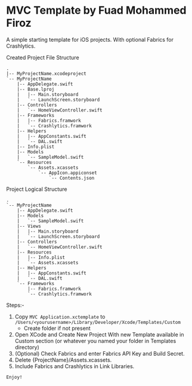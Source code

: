 MVC Template by Fuad Mohammed Firoz
=== 
A simple starting template for iOS projects. With optional Fabrics for Crashlytics.

Created Project File Structure
```
.
|-- MyProjectName.xcodeproject
`-- MyProjectName
    |-- AppDelegate.swift
    |-- Base.lproj
    |   |-- Main.storyboard
    |   `-- LaunchScreen.storyboard
    |-- Controllers
    |   `-- HomeViewController.swift
    |-- Frameworks
    |   |-- Fabrics.framwork
    |   `-- Crashlytics.framwork
    |-- Helpers
    |   |-- AppConstants.swift
    |   `-- DAL.swift
    |-- Info.plist
    |-- Models
    |   `-- SampleModel.swift
    `-- Resources
        `-- Assets.xcassets
            `-- AppIcon.appiconset
                `-- Contents.json
```

Project Logical Structure
```
.
`-- MyProjectName
    |-- AppDelegate.swift
    |-- Models
    |   `-- SampleModel.swift
    |-- Views
    |   |-- Main.storyboard
    |   `-- LaunchScreen.storyboard
    |-- Controllers
    |   `-- HomeViewController.swift
    |-- Resources
    |   |-- Info.plist
    |   `-- Assets.xcassets
    |-- Helpers
    |   |-- AppConstants.swift
    |   `-- DAL.swift
    `-- Frameworks
        |-- Fabrics.framwork
        `-- Crashlytics.framwork
```


Steps:-
 1. Copy `MVC Application.xctemplate` to `/Users/<yourusername>/Library/Developer/Xcode/Templates/Custom`
    - Create folder if not present
 2. Open XCode and Create New Project With new Template available in Custom section (or whatever you named your folder in Templates directory)
 3. (Optional) Check Fabrics and enter Fabrics API Key and Build Secret.
 4. Delete {ProjectName}/Assets.xcassets.
 5. Include Fabrics and Crashlytics in Link Libraries.

`Enjoy!`